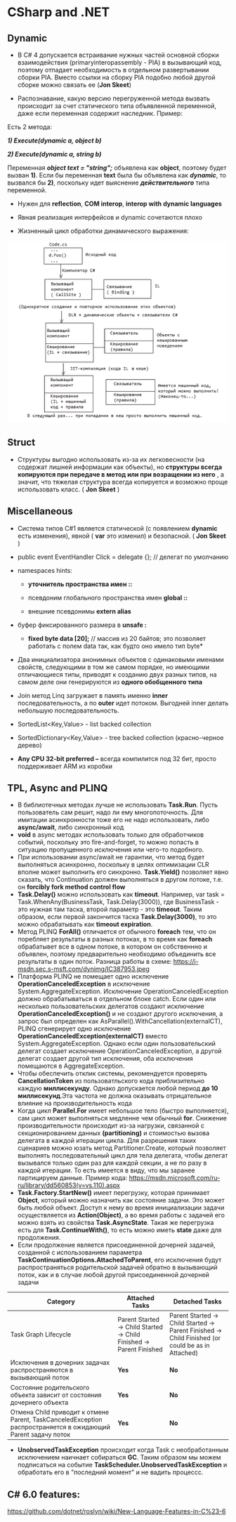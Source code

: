 # CSharp and .NET

## Dynamic

- В С# 4 допускается встраивание нужных частей основной сборки взаимодействия (primaryinteropassembly - РІА) в вызывающий код, поэтому отпадает необходимость в отдельном развертывании сборки РІА. Вместо ссылки на сборку РІА подобно любой другой сборке можно связать ее (**Jon Skeet**)

- Распознавание, какую версию перегруженной метода вызвать происходит за счет статического типа объявленной переменной, даже если переменная содержит наследник. Пример:

Есть 2 метода:

**_1) Execute(dynamic a, object b)_**

**_2) Execute(dynamic a, string b)_**

Переменная **_object text = "string";_** объявлена как **object**, поэтому будет вызван **1)**. Если бы переменная **text** была бы объявлена как **_dynamic_**, то вызвался бы **2)**, поскольку идет выяснение **_действительного_** типа переменной.

- Нужен для **reflection**, **COM interop**, **interop with dynamic languages**

- Явная реализация интерфейсов и dynamic сочетаются плохо

- Жизненный цикл обработки динамического выражения:

 ![Схема работы Dynamic](https://github.com/SergeyUsok/SelfEducationNotes/blob/master/img/DotNET/Dynamic.png)

## Struct

- Структуры выгодно использовать из-за их легковесности (на содержат лишней информации как объекты), но **структуры всегда копируются при передаче в метод или при возращении из него** , а значит, что тяжелая структура всегда копируется и возможно проще использовать класс. ( **Jon Skeet** )

## Miscellaneous

- Система типов C#1 является статической (с появлением **dynamic** есть изменения), явной ( **var** это изменил) и безопасной. ( **Jon Skeet** )

- public event EventHandler Click = delegate {}; // делегат по умолчанию

- namespaces hints:

     + **уточнитель пространства имен ::**    

     + псевдоним глобального пространства имен **global ::**    

     + внешние псевдонимы **extern alias**    

- буфер фиксированного размера в **unsafe :**    

     + **fixed byte data [20];** // массив из 20 байтов; это позволяет работать с полем data так, как будто оно имело тип byte\*

- Два инициализатора анонимных объектов с одинаковыми именами свойств, следующими в том же самом порядке, но имеющими отличающиеся типы, приводят к созданию двух разных типов, на самом деле они генерируются из **одного обобщенного типа**

- Join метод Linq загружает в память именно **inner** последовательность, а по **outer** идет потоком. Выгодней inner делать небольшую последовательность.

- SortedList<Key,Value> - list backed collection

- SortedDictionary<Key,Value> - tree backed collection (красно-черное дерево)

- **Any CPU 32-bit preferred –** всегда компилится под 32 бит, просто поддерживает ARM из коробки

## TPL, Async and PLINQ
- В библиотечных методах лучше не использовать **Task.Run**. Пусть пользователь сам решит, надо ли ему многопоточность. Для имитации асинхронности тоже его не надо использовать, либо **async/await**, либо синхронный код
- **void** в async методах использовать только для обработчиков событий, поскольку это fire-and-forget, то можно попасть в ситуацию пропущенного исключения или чего-то подобного.
- При использовании async/await не гарантии, что метод будет выполняться асинхронно, поскольку в целях оптимизации CLR вполне может выполнить его синхронно. **Task.Yield()** позволяет явно сказать, что Continuation должен выполняться в другом потоке, т.е. он **forcibly fork method control flow**
- **Task.Delay()** можно использовать как **timeout**. Например, var task = Task.WhenAny(BusinessTask, Task.Delay(3000)), где BusinessTask - это нужная там таска, второй параметр - это **timeout**. Таким образом, если первой закончится таска **Task.Delay(3000)**, то это можно обрабатывать как **timeout expiration**.
- Метод PLINQ **ForAll()** отличается от обычного **foreach** тем, что он поребляет результаты в разных потоках, в то время как **foreach** обрабатывет все в одном потоке, в котором он собственнно и объявлен, поэтому предварительно необходимо объединить все результаты в один поток.
Разница работы в схеме: https://i-msdn.sec.s-msft.com/dynimg/IC387953.jpeg
- Платформа PLINQ не помещает одно исключение **OperationCanceledException** в исключение System.AggregateException. Исключение OperationCanceledException должно обрабатываться в отдельном блоке catch. Если один или несколько пользовательских делегатов создают исключение **OperationCanceledException()** и не создают другого исключения, а запрос был определен как AsParallel().WithCancellation(externalCT), PLINQ сгенерирует одно исключение **OperationCanceledException(externalCT)** вместо System.AggregateException. Однако если один пользовательский делегат создает исключение OperationCanceledException, а другой делегат создает другой тип исключения, оба исключения помещаются в AggregateException.
- Чтобы обеспечить отклик системы, рекомендуется проверять **CancellationToken** из пользоватльского кода приблизительно каждую **миллисекунду**. Однако допускается любой период **до 10 миллисекунд**.Эта частота не должна оказывать отрицательное влияние на производительность кода
- Когда цикл **Parallel.For** имеет небольшое тело (быстро выполняется), сам цикл может выполняться медленне чем обычный **for**. Снижение производительности происходит из-за нагрузки, связанной с секционированием данных **(partitioning)** и стоимостью вызова делегата в каждой итерации цикла. Для разрешения таких сценариев можно юзать метод Partitioner.Create, который позволяет выполнять последовательный цикл для тела делегата, чтобы делегат вызывался только один раз для каждой секции, а не по разу в каждой итерации. То есть имеется в виду, что мы заранее партицируем данные. Пример кода: https://msdn.microsoft.com/ru-ru/library/dd560853(v=vs.110).aspx
- **Task.Factory.StartNew()** имеет перегрузку, которая принимает **Object**, который можно назначить как состояние задачи. Это может быть любой объект. Доступ к нему во время инициализации задачи осуществляется из **Action(Object)**, а во время работы с задачей его можно взять из свойства **Task.AsyncState**. Такая же перегрузка есть для **Task.ContinueWith()**, то есть можно иметь **state** даже для продолжения.
- Если продолжение является присоединенной дочерней задачей, созданной с использованием параметра **TaskContinuationOptions.AttachedToParent**, его исключения будут распространяться родительской задачей обратно в вызывающий поток, как и в случае любой другой присоединенной дочерней задачи

|  Category | Attached Tasks  | Detached Tasks |
|---|---|---|
| Task Graph Lifecycle  | Parent Started -> Child Started -> Child Finished -> Parent Finished  | Parent Started -> Child Started -> Parent Finished -> Child Finished (or could be as in Attached)  |
| Исключения в дочерних задачах распространяются в вызывающий поток  | **Yes**  | **No**  |
| Состояние родительского объекта зависит от состояния дочернего объекта  | **Yes**  | **No**  |
| Отмена Child приводит к отмене Parent, TaskCanceledException распространяется в ожидающий Parent задачу поток | **Yes**  | **No**  |
- **UnobservedTaskException** происходит когда Task с необработанным исключением наичнает собираться **GC**. Таким образом мы можем подписаться на событие **TaskScheduler.UnobservedTaskException** и обработать его в "последний момент" и не вадить процессс.

## C# 6.0 features:
https://github.com/dotnet/roslyn/wiki/New-Language-Features-in-C%23-6
